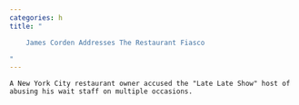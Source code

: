 ```yaml
---
categories: h
title: "

    James Corden Addresses The Restaurant Fiasco

"
---
```



    A New York City restaurant owner accused the "Late Late Show" host of abusing his wait staff on multiple occasions.

